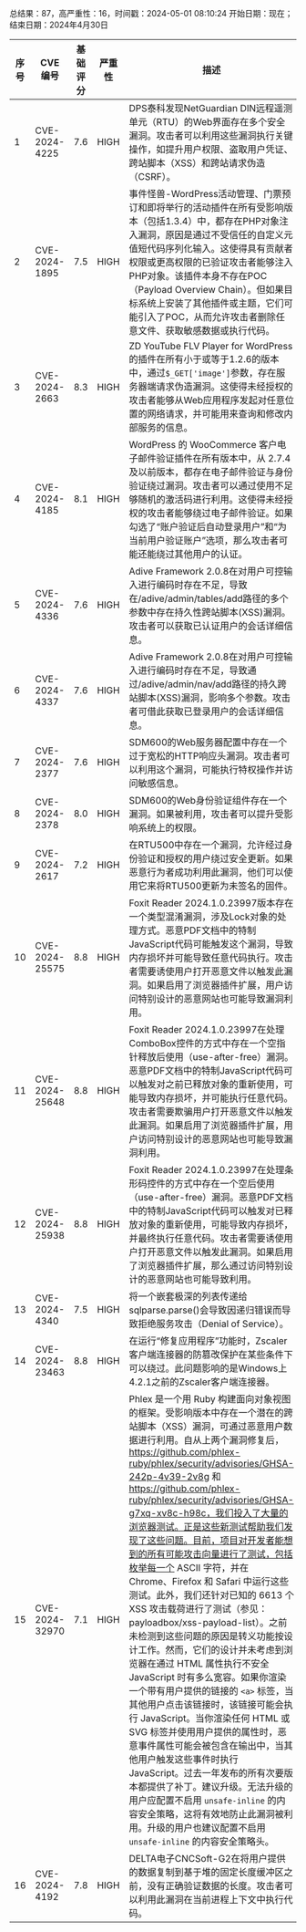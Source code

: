 总结果：87，高严重性：16，时间戳：2024-05-01 08:10:24
开始日期：现在；结束日期：2024年4月30日

| 序号 | CVE 编号 | 基础评分 | 严重性 | 描述 | 参考文献 |
|-----|--------|------------|----------|-------------|------------|
| 1 | CVE-2024-4225 | 7.6  | HIGH | DPS泰科发现NetGuardian DIN远程遥测单元（RTU）的Web界面存在多个安全漏洞。攻击者可以利用这些漏洞执行关键操作，如提升用户权限、盗取用户凭证、跨站脚本（XSS）和跨站请求伪造（CSRF）。 | [1]https://govtech-csg.github.io/security-advisories/2024/04/29/CVE-2024-4225.html |
| 2 | CVE-2024-1895 | 7.5  | HIGH | 事件怪兽-WordPress活动管理、门票预订和即将举行的活动插件在所有受影响版本（包括1.3.4）中，都存在PHP对象注入漏洞，原因是通过不受信任的自定义元值短代码序列化输入。这使得具有贡献者权限或更高权限的已验证攻击者能够注入PHP对象。该插件本身不存在POC（Payload Overview Chain）。但如果目标系统上安装了其他插件或主题，它们可能引入了POC，从而允许攻击者删除任意文件、获取敏感数据或执行代码。 | [1]https://plugins.trac.wordpress.org/browser/event-monster/tags/1.3.3/shortcode.php<br>[2]https://www.wordfence.com/threat-intel/vulnerabilities/id/41d7b3f1-a133-4678-b2d9-3f9951cbc005?source=cve |
| 3 | CVE-2024-2663 | 8.3  | HIGH | ZD YouTube FLV Player for WordPress的插件在所有小于或等于1.2.6的版本中，通过`$_GET['image']`参数，存在服务器端请求伪造漏洞。这使得未经授权的攻击者能够从Web应用程序发起对任意位置的网络请求，并可能用来查询和修改内部服务的信息。 | [1]https://wordpress.org/plugins/zd-youtube-flv-player/<br>[2]https://www.wordfence.com/threat-intel/vulnerabilities/id/f6f26854-7e25-4e64-9f03-916ece6fde03?source=cve |
| 4 | CVE-2024-4185 | 8.1  | HIGH | WordPress 的 WooCommerce 客户电子邮件验证插件在所有版本中，从 2.7.4 及以前版本，都存在电子邮件验证与身份验证绕过漏洞。攻击者可以通过使用不足够随机的激活码进行利用。这使得未经授权的攻击者能够绕过电子邮件验证。如果勾选了“账户验证后自动登录用户”和“为当前用户验证账户”选项，那么攻击者可能还能绕过其他用户的认证。 | [1]https://plugins.trac.wordpress.org/browser/emails-verification-for-woocommerce/tags/2.7.4/includes/alg-wc-ev-functions.php#L299<br>[2]https://plugins.trac.wordpress.org/browser/emails-verification-for-woocommerce/tags/2.7.4/includes/class-alg-wc-ev-core.php#L731<br>[3]https://plugins.trac.wordpress.org/changeset/3078804/emails-verification-for-woocommerce#file2<br>[4]https://www.wordfence.com/threat-intel/vulnerabilities/id/ebae4b18-5b5f-45c3-86e2-02eefd7abdb7?source=cve |
| 5 | CVE-2024-4336 | 7.6  | HIGH | Adive Framework 2.0.8在对用户可控输入进行编码时存在不足，导致在/adive/admin/tables/add路径的多个参数中存在持久性跨站脚本(XSS)漏洞。攻击者可以获取已认证用户的会话详细信息。 | [1]https://www.incibe.es/en/incibe-cert/notices/aviso/multiple-vulnerabilities-adive-framework |
| 6 | CVE-2024-4337 | 7.6  | HIGH | Adive Framework 2.0.8在对用户可控输入进行编码时存在不足，导致通过/adive/admin/nav/add路径的持久跨站脚本(XSS)漏洞，影响多个参数。攻击者可借此获取已登录用户的会话详细信息。 | [1]https://www.incibe.es/en/incibe-cert/notices/aviso/multiple-vulnerabilities-adive-framework |
| 7 | CVE-2024-2377 | 7.6  | HIGH | SDM600的Web服务器配置中存在一个过于宽松的HTTP响应头漏洞。攻击者可以利用这个漏洞，可能执行特权操作并访问敏感信息。 | [1]https://publisher.hitachienergy.com/preview?DocumentId=8DBD000191&languageCode=en&Preview=true |
| 8 | CVE-2024-2378 | 8.0  | HIGH | SDM600的Web身份验证组件存在一个漏洞。如果被利用，攻击者可以提升受影响系统上的权限。 | [1]https://publisher.hitachienergy.com/preview?DocumentId=8DBD000191&languageCode=en&Preview=true |
| 9 | CVE-2024-2617 | 7.2  | HIGH | 在RTU500中存在一个漏洞，允许经过身份验证和授权的用户绕过安全更新。如果恶意行为者成功利用此漏洞，他们可以使用它来将RTU500更新为未签名的固件。 | [1]https://publisher.hitachienergy.com/preview?DocumentId=8DBD000199&languageCode=en&Preview=true |
| 10 | CVE-2024-25575 | 8.8  | HIGH | Foxit Reader 2024.1.0.23997版本存在一个类型混淆漏洞，涉及Lock对象的处理方式。恶意PDF文档中的特制JavaScript代码可能触发这个漏洞，导致内存损坏并可能导致任意代码执行。攻击者需要诱使用户打开恶意文件以触发此漏洞。如果启用了浏览器插件扩展，用户访问特别设计的恶意网站也可能导致漏洞利用。 | [1]https://talosintelligence.com/vulnerability_reports/TALOS-2024-1963 |
| 11 | CVE-2024-25648 | 8.8  | HIGH | Foxit Reader 2024.1.0.23997在处理ComboBox控件的方式中存在一个空指针释放后使用（use-after-free）漏洞。恶意PDF文档中的特制JavaScript代码可以触发对之前已释放对象的重新使用，可能导致内存损坏，并可能执行任意代码。攻击者需要欺骗用户打开恶意文件以触发此漏洞。如果启用了浏览器插件扩展，用户访问特别设计的恶意网站也可能导致漏洞利用。 | [1]https://talosintelligence.com/vulnerability_reports/TALOS-2024-1959 |
| 12 | CVE-2024-25938 | 8.8  | HIGH | Foxit Reader 2024.1.0.23997在处理条形码控件的方式中存在一个空后使用（use-after-free）漏洞。恶意PDF文档中的特制JavaScript代码可以触发对已释放对象的重新使用，可能导致内存损坏，并最终执行任意代码。攻击者需要诱使用户打开恶意文件以触发此漏洞。如果启用了浏览器插件扩展，那么通过访问特别设计的恶意网站也可能导致利用。 | [1]https://talosintelligence.com/vulnerability_reports/TALOS-2024-1958 |
| 13 | CVE-2024-4340 | 7.5  | HIGH | 将一个嵌套极深的列表传递给sqlparse.parse()会导致因递归错误而导致拒绝服务攻击（Denial of Service）。 | [1]https://github.com/advisories/GHSA-2m57-hf25-phgg<br>[2]https://github.com/andialbrecht/sqlparse/commit/b4a39d9850969b4e1d6940d32094ee0b42a2cf03<br>[3]https://research.jfrog.com/vulnerabilities/sqlparse-stack-exhaustion-dos-jfsa-2024-001031292/ |
| 14 | CVE-2024-23463 | 8.8  | HIGH | 在运行“修复应用程序”功能时，Zscaler客户端连接器的防篡改保护在某些条件下可以绕过。此问题影响的是Windows上4.2.1之前的Zscaler客户端连接器。 | [1]https://help.zscaler.com/client-connector/client-connector-app-release-summary-2023 |
| 15 | CVE-2024-32970 | 7.1  | HIGH | Phlex 是一个用 Ruby 构建面向对象视图的框架。受影响版本中存在一个潜在的跨站脚本（XSS）漏洞，可通过恶意用户数据进行利用。自从上两个漏洞修复后，https://github.com/phlex-ruby/phlex/security/advisories/GHSA-242p-4v39-2v8g 和 https://github.com/phlex-ruby/phlex/security/advisories/GHSA-g7xq-xv8c-h98c，我们投入了大量的浏览器测试。正是这些新测试帮助我们发现了这些问题。目前，项目对开发者能想到的所有可能攻击向量进行了测试，包括枚举每一个 ASCII 字符，并在 Chrome、Firefox 和 Safari 中运行这些测试。此外，我们还针对已知的 6613 个 XSS 攻击载荷进行了测试（参见：payloadbox/xss-payload-list）。之前未检测到这些问题的原因是转义功能按设计工作。然而，它们的设计并未考虑到浏览器在通过 HTML 属性执行不安全 JavaScript 时有多么宽容。如果你渲染一个带有用户提供的链接的 `<a>` 标签，当其他用户点击该链接时，该链接可能会执行 JavaScript。当你渲染任何 HTML 或 SVG 标签并使用用户提供的属性时，恶意事件属性可能会被包含在输出中，当其他用户触发这些事件时执行 JavaScript。过去一年发布的所有次要版本都提供了补丁。建议升级。无法升级的用户应配置不启用 `unsafe-inline` 的内容安全策略，这将有效地防止此漏洞被利用。升级的用户也建议配置不启用 `unsafe-inline` 的内容安全策略头。 | [1]https://developer.mozilla.org/en-US/docs/Web/HTTP/Headers/Content-Security-Policy<br>[2]https://developer.mozilla.org/en-US/docs/Web/HTTP/Headers/Content-Security-Policy#unsafe-inline<br>[3]https://github.com/payloadbox/xss-payload-list<br>[4]https://github.com/phlex-ruby/phlex/commit/da8f94342a84cff9d78c98bcc3b3604ee2e577d2<br>[5]https://github.com/phlex-ruby/phlex/security/advisories/GHSA-9p57-h987-4vgx<br>[6]https://rubygems.org/gems/phlex |
| 16 | CVE-2024-4192 | 7.8  | HIGH | DELTA电子CNCSoft-G2在将用户提供的数据复制到基于堆的固定长度缓冲区之前，没有正确验证数据的长度。攻击者可以利用此漏洞在当前进程上下文中执行代码。 | [1]https://www.cisa.gov/news-events/ics-advisories/icsa-24-121-01 |